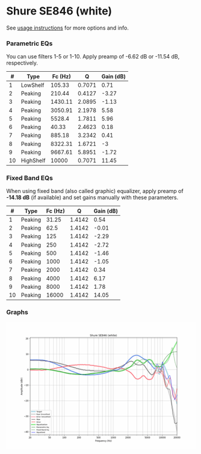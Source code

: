 # Shure SE846 (white)
See [usage instructions](https://github.com/jaakkopasanen/AutoEq#usage) for more options and info.

### Parametric EQs
You can use filters 1-5 or 1-10. Apply preamp of -6.62 dB or -11.54 dB, respectively.

|   # | Type      |   Fc (Hz) |      Q |   Gain (dB) |
|-----|-----------|-----------|--------|-------------|
|   1 | LowShelf  |    105.33 | 0.7071 |        0.71 |
|   2 | Peaking   |    210.44 | 0.4127 |       -3.27 |
|   3 | Peaking   |   1430.11 | 2.0895 |       -1.13 |
|   4 | Peaking   |   3050.91 | 2.1978 |        5.58 |
|   5 | Peaking   |   5528.4  | 1.7811 |        5.96 |
|   6 | Peaking   |     40.33 | 2.4623 |        0.18 |
|   7 | Peaking   |    885.18 | 3.2342 |        0.41 |
|   8 | Peaking   |   8322.31 | 1.6721 |       -3    |
|   9 | Peaking   |   9667.61 | 5.8951 |       -1.72 |
|  10 | HighShelf |  10000    | 0.7071 |       11.45 |

### Fixed Band EQs
When using fixed band (also called graphic) equalizer, apply preamp of **-14.18 dB** (if available) and set gains manually with these parameters.

|   # | Type    |   Fc (Hz) |      Q |   Gain (dB) |
|-----|---------|-----------|--------|-------------|
|   1 | Peaking |     31.25 | 1.4142 |        0.54 |
|   2 | Peaking |     62.5  | 1.4142 |       -0.01 |
|   3 | Peaking |    125    | 1.4142 |       -2.29 |
|   4 | Peaking |    250    | 1.4142 |       -2.72 |
|   5 | Peaking |    500    | 1.4142 |       -1.46 |
|   6 | Peaking |   1000    | 1.4142 |       -1.05 |
|   7 | Peaking |   2000    | 1.4142 |        0.34 |
|   8 | Peaking |   4000    | 1.4142 |        6.17 |
|   9 | Peaking |   8000    | 1.4142 |        1.78 |
|  10 | Peaking |  16000    | 1.4142 |       14.05 |

### Graphs
![](./Shure%20SE846%20(white).png)
